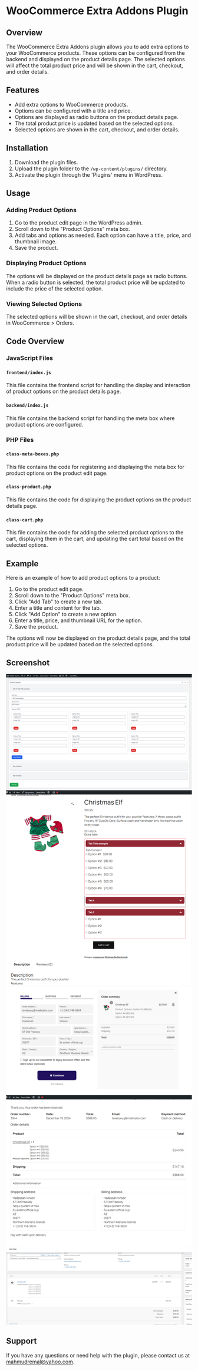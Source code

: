 # WooCommerce Extra Addons Plugin

## Overview
The WooCommerce Extra Addons plugin allows you to add extra options to your WooCommerce products. These options can be configured from the backend and displayed on the product details page. The selected options will affect the total product price and will be shown in the cart, checkout, and order details.

## Features
- Add extra options to WooCommerce products.
- Options can be configured with a title and price.
- Options are displayed as radio buttons on the product details page.
- The total product price is updated based on the selected options.
- Selected options are shown in the cart, checkout, and order details.

## Installation
1. Download the plugin files.
2. Upload the plugin folder to the `/wp-content/plugins/` directory.
3. Activate the plugin through the 'Plugins' menu in WordPress.

## Usage

### Adding Product Options
1. Go to the product edit page in the WordPress admin.
2. Scroll down to the "Product Options" meta box.
3. Add tabs and options as needed. Each option can have a title, price, and thumbnail image.
4. Save the product.

### Displaying Product Options
The options will be displayed on the product details page as radio buttons. When a radio button is selected, the total product price will be updated to include the price of the selected option.

### Viewing Selected Options
The selected options will be shown in the cart, checkout, and order details in WooCommerce > Orders.

## Code Overview

### JavaScript Files

#### `frontend/index.js`
This file contains the frontend script for handling the display and interaction of product options on the product details page.

#### `backend/index.js`
This file contains the backend script for handling the meta box where product options are configured.

### PHP Files

#### `class-meta-boxes.php`
This file contains the code for registering and displaying the meta box for product options on the product edit page.

#### `class-product.php`
This file contains the code for displaying the product options on the product details page.

#### `class-cart.php`
This file contains the code for adding the selected product options to the cart, displaying them in the cart, and updating the cart total based on the selected options.

## Example
Here is an example of how to add product options to a product:

1. Go to the product edit page.
2. Scroll down to the "Product Options" meta box.
3. Click "Add Tab" to create a new tab.
4. Enter a title and content for the tab.
5. Click "Add Option" to create a new option.
6. Enter a title, price, and thumbnail URL for the option.
7. Save the product.

The options will now be displayed on the product details page, and the total product price will be updated based on the selected options.

## Screenshot
![Meta Box](templates/screenshot/metabox.png)
![Product Page](templates/screenshot/product.png)
![Checkout Page](templates/screenshot/checkout.png)
![Order Confirmation](templates/screenshot/confirmation.png)
![Edit Order](templates/screenshot/edit-order.png)


## Support
If you have any questions or need help with the plugin, please contact us at mahmudremal@yahoo.com.

